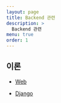```yaml
---
layout: page
title: Backend 관련
description: >
  Backend 관련
menu: true
order: 1
---
```


## 이론

- [Web](/tag/web/)

- [Django](/tag/django)

<!-- [Java](/tag/java/), -->


  